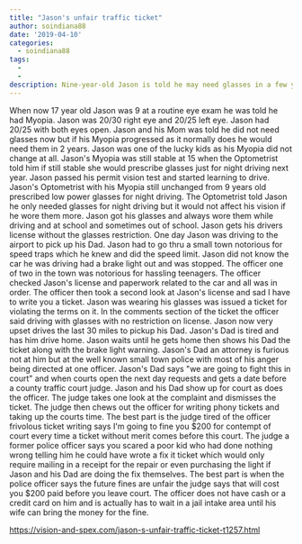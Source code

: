 ```yaml
---
title: "Jason's unfair traffic ticket"
author: soindiana88
date: '2019-04-10'
categories:
  - soindiana88
tags:
  - 
  - 
description: Nine-year-old Jason is told he may need glasses in a few years due to his myopia. A simple traffic stop spirals into an unfair ticket and a courtroom showdown.
---
```

When now 17 year old Jason was 9 at a routine eye exam he was told he had Myopia. Jason was 20/30 right eye and 20/25 left eye. Jason had 20/25 with both eyes open. Jason and his Mom was told he did not need glasses now but if his Myopia progressed as it normally does he would need them in 2 years. Jason was one of the lucky kids as his Myopia did not change at all. Jason's Myopia was still stable at 15 when the Optometrist told him if still stable she would prescribe glasses just for night driving next year. Jason passed his permit vision test and started learning to drive. Jason's Optometrist with his Myopia still unchanged from 9 years old prescribed low power glasses for night driving. The Optometrist told Jason he only needed glasses for night driving but it would not affect his vision if he wore them more. Jason got his glasses and always wore them while driving and at school and sometimes out of school. Jason gets his drivers license without the glasses restriction. One day Jason was driving to the airport to pick up his Dad. Jason had to go thru a small town notorious for speed traps which he knew and did the speed limit. Jason did not know the car he was driving had a brake light out and was stopped. The officer one of two in the town was notorious for hassling teenagers. The officer checked Jason's license and paperwork related to the car and all was in order. The officer then took a second look at Jason's license and sad I have to write you a ticket. Jason was wearing his glasses was issued a ticket for violating the terms on it. In the comments section of the ticket the officer said driving with glasses with no restriction on license. Jason now very upset drives the last 30 miles to pickup his Dad. Jason's Dad is tired and has him drive home. Jason waits until he gets home then shows his Dad the ticket along with the brake light warning. Jason's Dad an attorney is furious not at him but at the well known small town police with most of his anger being directed at one officer. Jason's Dad says "we are going to fight this in court" and when courts open the next day requests and gets a date before a county traffic court judge. Jason and his Dad show up for court as does the officer. The judge takes one look at the complaint and dismisses the ticket. The judge then chews out the officer for writing phony tickets and taking up the courts time. The best part is the judge tired of the officer frivolous ticket writing says I'm going to fine you $200 for contempt of court every time a ticket without merit comes before this court. The judge a former police officer says you scared a poor kid who had done nothing wrong telling him he could have wrote a fix it ticket which would only require mailing in a receipt for the repair or even purchasing the light if Jason and his Dad are doing the fix themselves. The best part is when the police officer says the future fines are unfair the judge says that will cost you $200 paid before you leave court. The officer does not have cash or a credit card on him and is actually has to wait in a jail intake area until his wife can bring the money for the fine.

https://vision-and-spex.com/jason-s-unfair-traffic-ticket-t1257.html